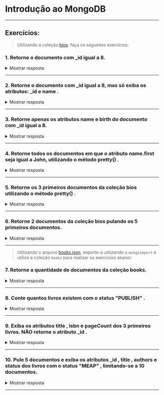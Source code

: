 # Introdução ao MongoDB

---

## Exercícios:

> Utilizando a coleção [bios](https://www.mongodb.com/docs/manual/reference/bios-example-collection/), faça os seguintes exercícios:

### 1. Retorne o documento com \_id igual a 8.

<details>

<summary>Mostrar resposta</summary>

  <p>

```js
db.bios.find({ _id: 8 });
```

  </p>

</details>

---

### 2. Retorne o documento com \_id igual a 8, mas só exiba os atributos: \_id e name .

<details>
  <summary>Mostrar resposta</summary>
  <p>

```js
db.bios.find({ _id: 8 }, { _id: 1, name: 1 });
```

  </p>

</details>

---

### 3. Retorne apenas os atributos name e birth do documento com \_id igual a 8.

<details>
  <summary>Mostrar resposta</summary>
  <p>

```js
db.bios.find({ _id: 8 }, { name: 1, birth: 1, _id: 0 });
```

  </p>

</details>

---

### 4. Retorne todos os documentos em que o atributo name.first seja igual a **John**, utilizando o método pretty() .

<details>
  <summary>Mostrar resposta</summary>
  <p>

```js
db.bios.find({ "name.first": "John" }).pretty();
```

  </p>

</details>

---

### 5. Retorne os 3 primeiros documentos da coleção bios utilizando o método pretty() .

<details>
  <summary>Mostrar resposta</summary>
  <p>

```js
db.bios.find().limit(3).pretty();
```

  </p>

</details>

---

### 6. Retorne 2 documentos da coleção bios pulando os 5 primeiros documentos.

<details>
  <summary>Mostrar resposta</summary>
  <p>

```js
db.bios.find().skip(5).limit(2);
```

  </p>

</details>

---

> Utilizando o arquivo [books.json](./books.json), importe-o utilizando o `mongoimport` e utilize a coleção `books` para realizar os exercícios abaixo:

### 7. Retorne a quantidade de documentos da coleção books.

<details>
  <summary>Mostrar resposta</summary>
  <p>

```js
db.books.countDocuments();
```

  </p>

</details>

---

### 8. Conte quantos livros existem com o status "PUBLISH" .

<details>
  <summary>Mostrar resposta</summary>
  <p>

```js
db.books.countDocuments({ status: "PUBLISH" });
```

  </p>

</details>

---

### 9. Exiba os atributos title , isbn e pageCount dos 3 primeiros livros. NÃO retorne o atributo \_id .

<details>
  <summary>Mostrar resposta</summary>
  <p>

```js
db.books.find({}, { title: 1, isbn: 1, pageCount: 1, _id: 0 }).limit(3);
```

  </p>

</details>

---

### 10. Pule 5 documentos e exiba os atributos \_id , title , authors e status dos livros com o status "MEAP" , limitando-se a 10 documentos.

<details>
  <summary>Mostrar resposta</summary>
  <p>

```js
db.books
  .find({ status: "MEAP" }, { _id: 1, title: 1, authors: 1, status: 1 })
  .skip(5)
  .limit(10);
```

  </p>

</details>

---
